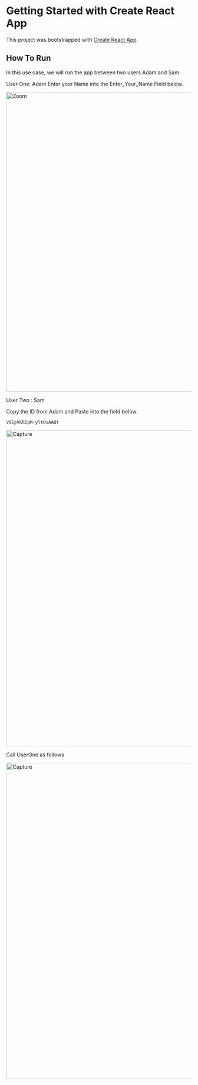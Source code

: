 # Getting Started with Create React App

This project was bootstrapped with [Create React App](https://github.com/facebook/create-react-app).

## How To Run

In this use case, we will run the app between two users Adam and Sam. 

User One: Adam
Enter your Name into the Enter_Your_Name Field below.

<img width="814" alt="Zoom" src="https://user-images.githubusercontent.com/91548582/164212820-11c2abe7-27e8-4fb8-ba3b-097011687cf4.PNG">


User Two : Sam 

Copy the ID from Adam and Paste into the field below.

```
V0EpVKR5pM-yltOvAABt

```

<img width="859" alt="Capture" src="https://user-images.githubusercontent.com/91548582/164214376-3b892ce3-8cb3-4767-a6d1-24d85e4c1b60.PNG">


Call UserOne as follows 


<img width="859" alt="Capture" src="https://user-images.githubusercontent.com/91548582/164214642-552b1db2-3636-44e3-83af-29500a063d3b.PNG">







